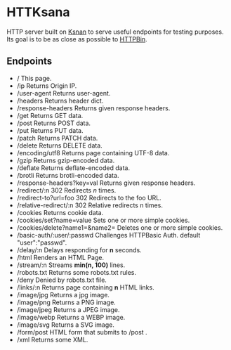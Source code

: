 # HTTKsana 

HTTP server built on [Ksnan](https://github.com/zhangguyu6/ksana) to serve useful endpoints for testing purposes. Its goal is to be as close as possible to [HTTPBin](http://httpbin.org).

## Endpoints

* /    	This page.
* /ip    Returns Origin IP.
* /user-agent    Returns user-agent.
* /headers   Returns header dict.
* /response-headers  Returns given response headers.
* /get  Returns GET data.
* /post  Returns POST data.
* /put  Returns PUT data.
* /patch  Returns PATCH data.
* /delete  Returns DELETE data.
* /encoding/utf8   Returns page containing UTF-8 data.
* /gzip  Returns gzip-encoded data.
* /deflate   Returns deflate-encoded data.
* /brotli  Returns brotli-encoded data.
* /response-headers?key=val  Returns given response headers.
* /redirect/:n   302 Redirects *n* times.
* /redirect-to?url=foo  302 Redirects to the foo URL.
* /relative-redirect/:n  302 Relative redirects  n  times.
* /cookies  Returns cookie data. 
* /cookies/set?name=value Sets one or more simple cookies. 
* /cookies/delete?name1=&name2= Deletes one or more simple cookies.
* /basic-auth/:user/:passwd  Challenges HTTPBasic Auth. default "user":"passwd".
* /delay/:n  Delays responding for  **n** seconds.
* /html Renders an HTML Page.
* /stream/:n  Streams **min(n, 100)** lines.
* /robots.txt  Returns some robots.txt rules. 
* /deny  Denied by robots.txt file.
* /links/:n  Returns page containing **n** HTML links.
* /image/jpg  Returns a jpg image. 
* /image/png  Returns a PNG image. 
* /image/jpeg  Returns a JPEG image. 
* /image/webp Returns a WEBP image. 
* /image/svg  Returns a SVG image.
* /form/post  HTML form that submits to  /post .
* /xml  Returns some XML.

